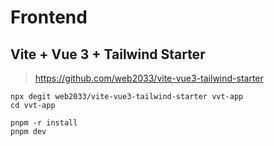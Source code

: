 # Frontend
## Vite + Vue 3 + Tailwind Starter

> https://github.com/web2033/vite-vue3-tailwind-starter

```
npx degit web2033/vite-vue3-tailwind-starter vvt-app
cd vvt-app

pnpm -r install
pnpm dev
```